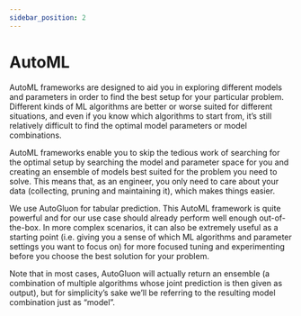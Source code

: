 ```yaml
---
sidebar_position: 2
---
```


# AutoML

AutoML frameworks are designed to aid you in exploring different models and parameters in order to find the best setup for your particular problem. Different kinds of ML algorithms are better or worse suited for different situations, and even if you know which algorithms to start from, it’s still relatively difficult to find the optimal model parameters or model combinations.

AutoML frameworks enable you to skip the tedious work of searching for the optimal setup by searching the model and parameter space for you and creating an ensemble of models best suited for the problem you need to solve.
This means that, as an engineer, you only need to care about your data (collecting, pruning and maintaining it), which makes things easier.

We use AutoGluon for tabular prediction. This AutoML framework is quite powerful and for our use case should already perform well enough out-of-the-box. In more complex scenarios, it can also be extremely useful as a starting point (i.e. giving you a sense of which ML algorithms and  parameter settings you want to focus on) for more focused tuning and experimenting before you choose the best solution for your problem.

Note that in most cases, AutoGluon will actually return an ensemble (a combination of multiple algorithms whose joint prediction is then given as output), but for simplicity’s sake we’ll be referring to the resulting model combination just as “model”.